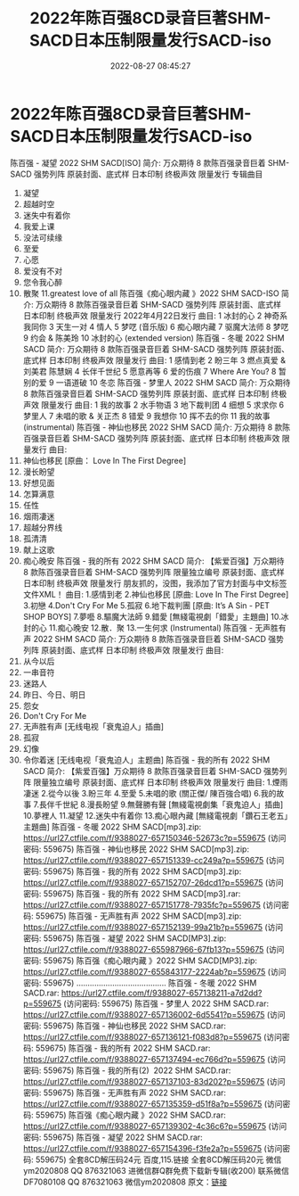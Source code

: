 ﻿---
title: 2022年陈百强8CD录音巨著SHM-SACD日本压制限量发行SACD-iso
date: 2022-08-27 08:45:27
categories: 新碟专辑、稀有等精品
tags: 华语中文
---
# 2022年陈百强8CD录音巨著SHM-SACD日本压制限量发行SACD-iso

陈百强 - 凝望 2022 SHM SACD[ISO]
简介:
万众期待
8 款陈百强录音巨着 SHM-SACD
强势列阵 原装封面、底式样
日本印制 终极声效 限量发行
专辑曲目
01. 凝望
02. 超越时空
03. 迷失中有着你
04. 我爱上课
05. 没法可续缘
06. 至爱
07. 心愿
08. 爱没有不对
09. 您令我心醉
10. 散聚
11.greatest love of all
陈百强《痴心眼内藏 》2022 SHM SACD-ISO
简介:
万众期待
8 款陈百强录音巨着 SHM-SACD
强势列阵 原装封面、底式样
日本印制 终极声效 限量发行
2022年4月22日发行
曲目:
1 冰封的心
2 神奇系我同你
3 天生一对
4 情人
5 梦呓 (音乐版)
6 痴心眼内藏
7 驱魔大法师
8 梦呓
9 约会 & 陈美玲
10 冰封的心 (extended version)
陈百强 - 冬暖 2022 SHM SACD
简介:
万众期待
8 款陈百强录音巨着 SHM-SACD
强势列阵 原装封面、底式样
日本印制 终极声效 限量发行
曲目:
1 感情到老
2 盼三年
3 燃点真爱 & 刘美君 陈慧娴
4 长伴千世纪
5 愿意再等
6 爱的伤痕
7 Where Are You?
8 暂别的爱
9 一语道破
10 冬恋
陈百强 - 梦里人 2022 SHM SACD
简介:
万众期待
8 款陈百强录音巨着 SHM-SACD
强势列阵 原装封面、底式样
日本印制 终极声效 限量发行
曲目:
1 我的故事
2 水手物语
3 地下裁判团
4 细想
5 求求你
6 梦里人
7 未唱的歌 & 关正杰
8 错爱
9 我想你
10 挥不去的你
11 我的故事 (instrumental)
陈百强 - 神仙也移民 2022 SHM SACD
简介:
万众期待
8 款陈百强录音巨着 SHM-SACD
强势列阵 原装封面、底式样
日本印制 终极声效 限量发行
曲目:
1. 神仙也移民 [原曲： Love In The First Degree]
2. 漫长盼望
3. 好想见面
4. 怎算满意
5. 任性
6. 烟雨凄迷
7. 超越分界线
8. 孤清清
9. 献上这歌
10. 痴心晚安
陈百强 - 我的所有 2022 SHM SACD
简介:
【紫爱百强】万众期待
8 款陈百强录音巨着 SHM-SACD
强势列阵 限量独立编号 原装封面、底式样
日本印制 终极声效 限量发行
朋友抓的，没图，我添加了官方封面与中文标签文件XML！
曲目:
1.感情到老
2.神仙也移民
[原曲: Love In The First
Degree]
3.初戀
4.Don't Cry For Me
5.孤寂
6.地下裁判團
[原曲: It’s A Sin - PET SHOP BOYS]
7.夢囈
8.驅魔大法師
9.錯愛 [無綫電視劇「錯愛」主題曲]
10.冰封的心
11.痴心晚安
12.散．聚
13.一生何求 (Instrumental)
陈百强 - 无声胜有声 2022 SHM SACD
简介:
万众期待
8 款陈百强录音巨着 SHM-SACD
强势列阵 原装封面、底式样
日本印制 终极声效 限量发行
曲目:
1. 从今以后
2. 一串音符
3. 迷路人
4. 昨日、今日、明日
5. 怨女
6. Don't Cry For Me
7. 无声胜有声 [无线电视「衰鬼迫人」插曲]
8. 孤寂
9. 幻像
10. 令你着迷 [无线电视「衰鬼迫人」主题曲]
陈百强 - 我的所有 2022 SHM SACD
简介:
【紫爱百强】万众期待
8 款陈百强录音巨着 SHM-SACD
强势列阵 限量独立编号 原装封面、底式样
日本印制 终极声效 限量发行
曲目:
1.煙雨凄迷
2.從今以後
3.盼三年
4.至愛
5.未唱的歌 (關正傑/ 陳百強合唱)
6.我的故事
7.長伴千世紀
8.漫長盼望
9.無聲勝有聲
[無綫電視劇集「衰鬼迫人」插曲]
10.夢裡人
11.凝望
12.迷失中有着你
13.痴心眼內藏
[無綫電視劇「鑽石王老五」主題曲]
陈百强 - 冬暖 2022 SHM SACD[mp3].zip: https://url27.ctfile.com/f/9388027-657150346-52673c?p=559675
(访问密码: 559675)
陈百强 - 神仙也移民 2022 SHM SACD[mp3].zip: https://url27.ctfile.com/f/9388027-657151339-cc249a?p=559675
(访问密码: 559675)
陈百强 - 我的所有 2022 SHM SACD[mp3].zip: https://url27.ctfile.com/f/9388027-657152707-26dcd1?p=559675
(访问密码: 559675)
陈百强 - 我的所有 2022 SHM SACD[mp3].rar: https://url27.ctfile.com/f/9388027-657151778-7935fc?p=559675
(访问密码: 559675)
陈百强 - 无声胜有声 2022 SHM SACD[mp3].zip: https://url27.ctfile.com/f/9388027-657152139-99a21b?p=559675
(访问密码: 559675)
陈百强 - 凝望 2022 SHM SACD[MP3].zip: https://url27.ctfile.com/f/9388027-655987966-67fb13?p=559675
(访问密码: 559675)
陈百强《痴心眼内藏 》2022 SHM SACD[MP3].zip: https://url27.ctfile.com/f/9388027-655843177-2224ab?p=559675
(访问密码: 559675)
........................................
陈百强 - 冬暖 2022 SHM SACD.rar: https://url27.ctfile.com/f/9388027-657138211-a7d2dd?p=559675
(访问密码: 559675)
陈百强 - 梦里人 2022 SHM SACD.rar: https://url27.ctfile.com/f/9388027-657136002-6d5541?p=559675
(访问密码: 559675)
陈百强 - 神仙也移民 2022 SHM SACD.rar: https://url27.ctfile.com/f/9388027-657136121-f083d8?p=559675
(访问密码: 559675)
陈百强 - 我的所有 2022 SHM SACD.rar: https://url27.ctfile.com/f/9388027-657137494-ec766d?p=559675
(访问密码: 559675)
陈百强 - 我的所有(2)  2022 SHM SACD.rar: https://url27.ctfile.com/f/9388027-657137103-83d202?p=559675
(访问密码: 559675)
陈百强 - 无声胜有声 2022 SHM SACD.rar: https://url27.ctfile.com/f/9388027-657135359-d51f8a?p=559675
(访问密码: 559675)
陈百强《痴心眼内藏 》2022 SHM SACD.rar: https://url27.ctfile.com/f/9388027-657139302-4c36c6?p=559675
(访问密码: 559675)
陈百强 - 凝望 2022 SHM SACD.rar: https://url27.ctfile.com/f/9388027-657154396-f3fe2a?p=559675
(访问密码: 559675)
全套8CD解压码24元
百度,115.链接
全套8CD解压码20元 微信ym2020808 QQ 876321063
进微信群Q群免费下载新专辑(收200)
联系微信DF7080108 QQ 876321063
微信ym2020808
原文：[链接](https://blog.sina.com.cn/s/blog_1647c7e7601030z2x.html)